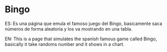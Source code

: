 # Bingo
ES:
Es una página que emula el famoso juego del Bingo, basicamente saca números de forma aleatoria y los va mostrando en una tabla.

EN:
This is a page that simulates the spanish famous game called Bingo, basically it take randoms number and it shows in a chart.

